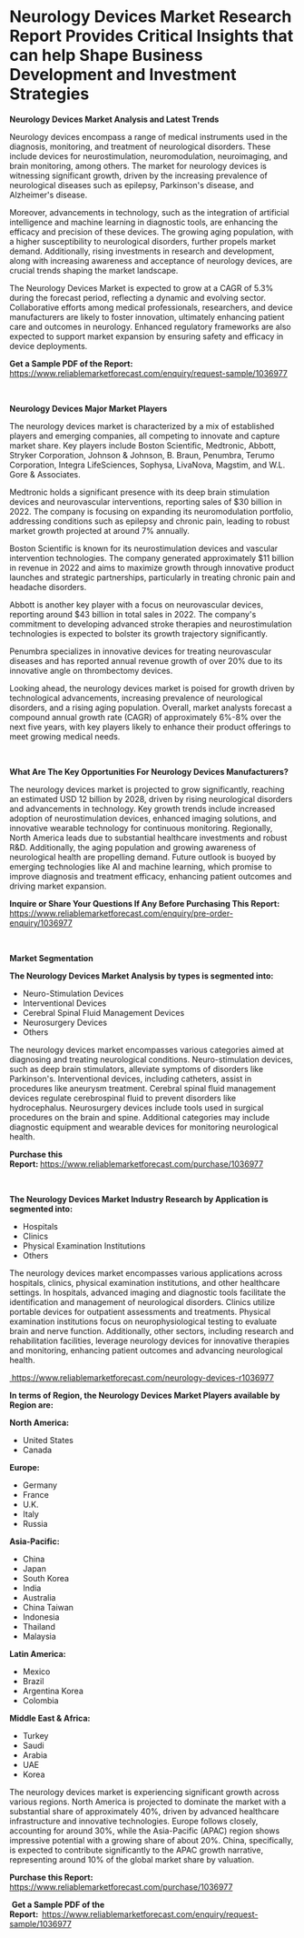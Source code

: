<p><h1>Neurology Devices Market Research Report Provides Critical Insights that can help Shape Business Development and Investment Strategies</h1></p><p><strong>Neurology Devices Market Analysis and Latest Trends</strong></p>
<p><p>Neurology devices encompass a range of medical instruments used in the diagnosis, monitoring, and treatment of neurological disorders. These include devices for neurostimulation, neuromodulation, neuroimaging, and brain monitoring, among others. The market for neurology devices is witnessing significant growth, driven by the increasing prevalence of neurological diseases such as epilepsy, Parkinson's disease, and Alzheimer's disease.</p><p>Moreover, advancements in technology, such as the integration of artificial intelligence and machine learning in diagnostic tools, are enhancing the efficacy and precision of these devices. The growing aging population, with a higher susceptibility to neurological disorders, further propels market demand. Additionally, rising investments in research and development, along with increasing awareness and acceptance of neurology devices, are crucial trends shaping the market landscape.</p><p>The Neurology Devices Market is expected to grow at a CAGR of 5.3% during the forecast period, reflecting a dynamic and evolving sector. Collaborative efforts among medical professionals, researchers, and device manufacturers are likely to foster innovation, ultimately enhancing patient care and outcomes in neurology. Enhanced regulatory frameworks are also expected to support market expansion by ensuring safety and efficacy in device deployments.</p></p>
<p><strong>Get a Sample PDF of the Report:&nbsp;</strong> <a href="https://www.reliablemarketforecast.com/enquiry/request-sample/1036977?utm_campaign=1900&utm_medium=2&utm_source=Github&utm_content=ia&utm_term=13042025&utm_id=neurology-devices">https://www.reliablemarketforecast.com/enquiry/request-sample/1036977</a></p>
<p>&nbsp;</p>
<p><strong>Neurology Devices Major Market Players</strong></p>
<p><p>The neurology devices market is characterized by a mix of established players and emerging companies, all competing to innovate and capture market share. Key players include Boston Scientific, Medtronic, Abbott, Stryker Corporation, Johnson & Johnson, B. Braun, Penumbra, Terumo Corporation, Integra LifeSciences, Sophysa, LivaNova, Magstim, and W.L. Gore & Associates. </p><p>Medtronic holds a significant presence with its deep brain stimulation devices and neurovascular interventions, reporting sales of $30 billion in 2022. The company is focusing on expanding its neuromodulation portfolio, addressing conditions such as epilepsy and chronic pain, leading to robust market growth projected at around 7% annually.</p><p>Boston Scientific is known for its neurostimulation devices and vascular intervention technologies. The company generated approximately $11 billion in revenue in 2022 and aims to maximize growth through innovative product launches and strategic partnerships, particularly in treating chronic pain and headache disorders.</p><p>Abbott is another key player with a focus on neurovascular devices, reporting around $43 billion in total sales in 2022. The company's commitment to developing advanced stroke therapies and neurostimulation technologies is expected to bolster its growth trajectory significantly.</p><p>Penumbra specializes in innovative devices for treating neurovascular diseases and has reported annual revenue growth of over 20% due to its innovative angle on thrombectomy devices. </p><p>Looking ahead, the neurology devices market is poised for growth driven by technological advancements, increasing prevalence of neurological disorders, and a rising aging population. Overall, market analysts forecast a compound annual growth rate (CAGR) of approximately 6%-8% over the next five years, with key players likely to enhance their product offerings to meet growing medical needs.</p></p>
<p>&nbsp;</p>
<p><strong>What Are The Key Opportunities For Neurology Devices Manufacturers?</strong></p>
<p><p>The neurology devices market is projected to grow significantly, reaching an estimated USD 12 billion by 2028, driven by rising neurological disorders and advancements in technology. Key growth trends include increased adoption of neurostimulation devices, enhanced imaging solutions, and innovative wearable technology for continuous monitoring. Regionally, North America leads due to substantial healthcare investments and robust R&D. Additionally, the aging population and growing awareness of neurological health are propelling demand. Future outlook is buoyed by emerging technologies like AI and machine learning, which promise to improve diagnosis and treatment efficacy, enhancing patient outcomes and driving market expansion.</p></p>
<p><strong>Inquire or Share Your Questions If Any Before Purchasing This Report:</strong> <a href="https://www.reliablemarketforecast.com/enquiry/pre-order-enquiry/1036977?utm_campaign=1900&utm_medium=2&utm_source=Github&utm_content=ia&utm_term=13042025&utm_id=neurology-devices">https://www.reliablemarketforecast.com/enquiry/pre-order-enquiry/1036977</a></p>
<p>&nbsp;</p>
<p><strong>Market Segmentation</strong></p>
<p><strong>The Neurology Devices Market Analysis by types is segmented into:</strong></p>
<p><ul><li>Neuro-Stimulation Devices</li><li>Interventional Devices</li><li>Cerebral Spinal Fluid Management Devices</li><li>Neurosurgery Devices</li><li>Others</li></ul></p>
<p><p>The neurology devices market encompasses various categories aimed at diagnosing and treating neurological conditions. Neuro-stimulation devices, such as deep brain stimulators, alleviate symptoms of disorders like Parkinson's. Interventional devices, including catheters, assist in procedures like aneurysm treatment. Cerebral spinal fluid management devices regulate cerebrospinal fluid to prevent disorders like hydrocephalus. Neurosurgery devices include tools used in surgical procedures on the brain and spine. Additional categories may include diagnostic equipment and wearable devices for monitoring neurological health.</p></p>
<p><strong>Purchase this Report:&nbsp;</strong><a href="https://www.reliablemarketforecast.com/purchase/1036977?utm_campaign=1900&utm_medium=2&utm_source=Github&utm_content=ia&utm_term=13042025&utm_id=neurology-devices">https://www.reliablemarketforecast.com/purchase/1036977</a></p>
<p>&nbsp;</p>
<p><strong>The Neurology Devices Market Industry Research by Application is segmented into:</strong></p>
<p><ul><li>Hospitals</li><li>Clinics</li><li>Physical Examination Institutions</li><li>Others</li></ul></p>
<p><p>The neurology devices market encompasses various applications across hospitals, clinics, physical examination institutions, and other healthcare settings. In hospitals, advanced imaging and diagnostic tools facilitate the identification and management of neurological disorders. Clinics utilize portable devices for outpatient assessments and treatments. Physical examination institutions focus on neurophysiological testing to evaluate brain and nerve function. Additionally, other sectors, including research and rehabilitation facilities, leverage neurology devices for innovative therapies and monitoring, enhancing patient outcomes and advancing neurological health.</p></p>
<p><a href="https://www.reliablemarketforecast.com/neurology-devices-r1036977?utm_campaign=1900&utm_medium=2&utm_source=Github&utm_content=ia&utm_term=13042025&utm_id=neurology-devices">&nbsp;https://www.reliablemarketforecast.com/neurology-devices-r1036977</a></p>
<p><strong>In terms of Region, the Neurology Devices Market Players available by Region are:</strong></p>
<p>
    <p> <strong> North America: </strong>
        <ul>
            <li>United States</li>
            <li>Canada</li>
        </ul>
        </p> 
    <p> <strong> Europe: </strong>
        <ul>
            <li>Germany</li>
            <li>France</li>
            <li>U.K.</li>
            <li>Italy</li>
            <li>Russia</li>
        </ul>
        </p> 
    <p> <strong> Asia-Pacific: </strong>
        <ul>
            <li>China</li>
            <li>Japan</li>
            <li>South Korea</li>
            <li>India</li>
            <li>Australia</li>
            <li>China Taiwan</li>
            <li>Indonesia</li>
            <li>Thailand</li>
            <li>Malaysia</li>
        </ul>
        </p> 
    <p> <strong> Latin America: </strong>
        <ul>
            <li>Mexico</li>
            <li>Brazil</li>
            <li>Argentina Korea</li>
            <li>Colombia</li>
        </ul>
        </p> 
    <p> <strong> Middle East & Africa: </strong>
        <ul>
            <li>Turkey</li>
            <li>Saudi</li>
            <li>Arabia</li>
            <li>UAE</li>
            <li>Korea</li>
        </ul>
    </p>
    </p>
<p><p>The neurology devices market is experiencing significant growth across various regions. North America is projected to dominate the market with a substantial share of approximately 40%, driven by advanced healthcare infrastructure and innovative technologies. Europe follows closely, accounting for around 30%, while the Asia-Pacific (APAC) region shows impressive potential with a growing share of about 20%. China, specifically, is expected to contribute significantly to the APAC growth narrative, representing around 10% of the global market share by valuation.</p></p>
<p><strong>Purchase this Report: </strong><a href="https://www.reliablemarketforecast.com/purchase/1036977?utm_campaign=1900&utm_medium=2&utm_source=Github&utm_content=ia&utm_term=13042025&utm_id=neurology-devices">https://www.reliablemarketforecast.com/purchase/1036977</a></p>
<p>&nbsp;<strong>Get a Sample PDF of the Report:&nbsp;&nbsp;</strong><a href="https://www.reliablemarketforecast.com/enquiry/request-sample/1036977?utm_campaign=1900&utm_medium=2&utm_source=Github&utm_content=ia&utm_term=13042025&utm_id=neurology-devices">https://www.reliablemarketforecast.com/enquiry/request-sample/1036977</a></p>
<p><strong></strong></p>
<p><p></p><p></p><p></p></p>